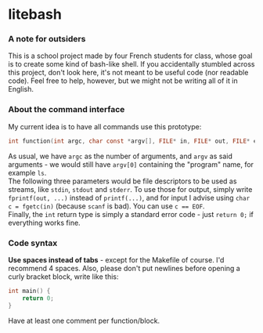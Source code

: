 # litebash

### A note for outsiders

This is a school project made by four French students for class, whose goal is to create some kind of bash-like shell. If you accidentally stumbled across this project, don't look here, it's not meant to be useful code (nor readable code). Feel free to help, however, but we might not be writing all of it in English.

### About the command interface

My current idea is to have all commands use this prototype:

```c
int function(int argc, char const *argv[], FILE* in, FILE* out, FILE* err);
```

As usual, we have `argc` as the number of arguments, and `argv` as said arguments - we would still have `argv[0]` containing the "program" name, for example `ls`.  
The following three parameters would be file descriptors to be used as streams, like `stdin`, `stdout` and `stderr`. To use those for output, simply write `fprintf(out, ...)` instead of `printf(...)`, and for input I advise using `char c = fgetc(in)` (because `scanf` is bad). You can use `c == EOF`.  
Finally, the `int` return type is simply a standard error code - just `return 0;` if everything works fine.

### Code syntax

**Use spaces instead of tabs** - except for the Makefile of course. I'd recommend 4 spaces. Also, please don't put newlines before opening a curly bracket block, write like this:

```c
int main() {
    return 0;
}
```

Have at least one comment per function/block.
